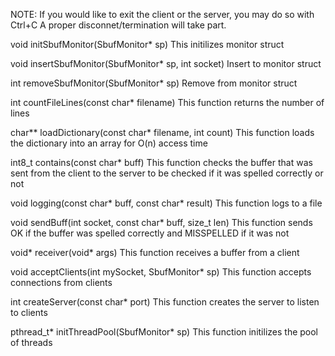 NOTE: If you would like to exit the client or the server, you may do so with Ctrl+C
      A proper disconnet/termination will take part.

void initSbufMonitor(SbufMonitor* sp)
	This initilizes monitor struct

void insertSbufMonitor(SbufMonitor* sp, int socket)
	Insert to monitor struct

int removeSbufMonitor(SbufMonitor* sp)
	Remove from monitor struct

int countFileLines(const char* filename)
	This function returns the number of lines

char** loadDictionary(const char* filename, int count)
	This function loads the dictionary into an array
	for O(n) access time

int8_t contains(const char* buff)
	This function checks the buffer that was sent from the client to
	the server to be checked if it was spelled correctly or not

void logging(const char* buff, const char* result)
	This function logs to a file

void sendBuff(int socket, const char* buff, size_t len)
	This function sends OK if the buffer was spelled correctly and
	MISSPELLED if it was not

void* receiver(void* args)
	This function receives a buffer from a client

void acceptClients(int mySocket, SbufMonitor* sp)
	This function accepts connections from clients

int createServer(const char* port)
	This function creates the server to listen to clients

pthread_t* initThreadPool(SbufMonitor* sp)
	This function initilizes the pool of threads
